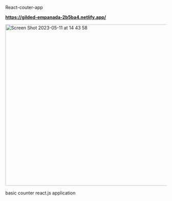 React-couter-app


**https://gilded-empanada-2b5ba4.netlify.app/**

<img width="506" alt="Screen Shot 2023-05-11 at 14 43 58" src="https://github.com/memodiaz44/react-calculator-app/assets/121352998/b35c1144-f9b0-4de1-8c1a-10e19ff4cb8b">


basic counter react.js application 
